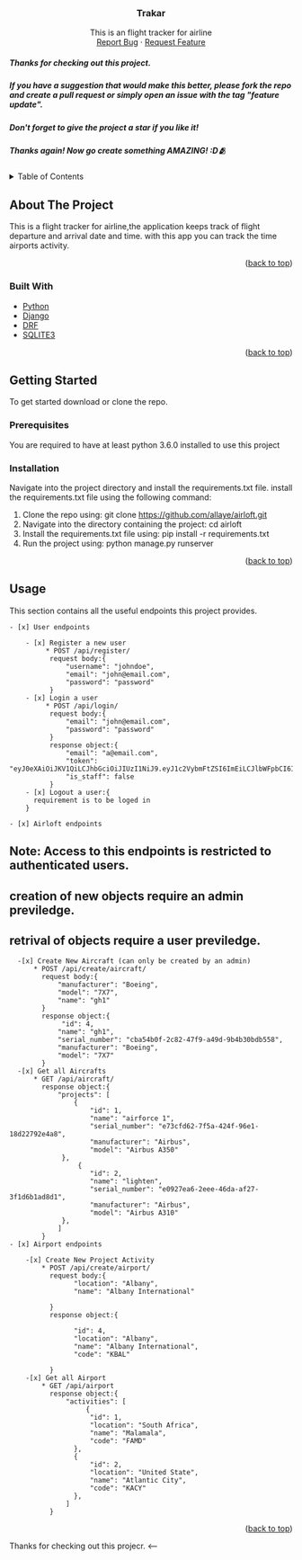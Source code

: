 <div id="top"></div>





<!-- PROJECT SHIELDS -->
<!--
*** I'm using markdown "reference style" links for readability.
*** Reference links are enclosed in brackets [ ] instead of parentheses ( ).
*** See the bottom of this document for the declaration of the reference variables
*** for contributors-url, forks-url, etc. This is an optional, concise syntax you may use.
*** https://www.markdownguide.org/basic-syntax/#reference-style-links
-->
<!-- [![Contributors][contributors-shield]][contributors-url]
[![Forks][forks-shield]][forks-url]
[![Stargazers][stars-shield]][stars-url]
[![Issues][issues-shield]][issues-url]
[![MIT License][license-shield]][license-url]
[![LinkedIn][linkedin-shield]][linkedin-url] -->



<!-- PROJECT LOGO -->
<br />
<div align="center">
  <a href="https://github.com/allaye/airloft">
    <!-- <img src="images/logo.png" alt="Logo" width="80" height="80"> -->
  </a>

<h3 align="center">Trakar</h3>

  <p align="center">
    This is an flight tracker for airline<br />
    <!-- <br />
    <a href="https://github.com/github_username/repo_name"><strong>Explore the docs »</strong></a>
    <br />
    <br />
    <a href="https://github.com/github_username/repo_name">View Demo</a>
    · -->
    <a href="https://github.com/allaye/airloft/issues">Report Bug</a>
    ·
    <a href="https://github.com/allaye/airloft/issues">Request Feature</a>
  </p>
</div>

##### Thanks for checking out this project. 
##### If you have a suggestion that would make this better, please fork the repo and create a pull request or simply open an issue with the tag "feature update".
##### Don't forget to give the project a star if you like it!
##### Thanks again! Now go create something AMAZING! :D🫂


<!-- TABLE OF CONTENTS -->
<details>
  <summary>Table of Contents</summary>
  <ol>
    <li>
      <a href="#about-the-project">About The Project</a>
      <ul>
        <li><a href="#built-with">Built With</a></li>
      </ul>
    </li>
    <li>
      <a href="#getting-started">Getting Started</a>
      <ul>
        <li><a href="#prerequisites">Prerequisites</a></li>
        <li><a href="#installation">Installation</a></li>
      </ul>
    </li>
    <li><a href="#usage">Usage</a></li>
    <li><a href="#examples">Examples</a></li>
    <!-- <li><a href="#roadmap">Roadmap</a></li>
    <li><a href="#contributing">Contributing</a></li>
    <li><a href="#license">License</a></li>
    <li><a href="#contact">Contact</a></li>
    <li><a href="#acknowledgments">Acknowledgments</a></li> -->
  </ol>
</details>



<!-- ABOUT THE PROJECT -->
## About The Project

<!-- [![Product Name Screen Shot][product-screenshot]](https://example.com) -->

This is a flight tracker for airline,the application keeps track of flight departure and arrival date and time. with this app you can track the time airports activity.

<p align="right">(<a href="#top">back to top</a>)</p>



### Built With

* [Python](https://python.org/)
* [Django](https://www.djangoproject.com/)
* [DRF](https://www.django-rest-framework.org/)
* [SQLITE3](https://www.sqlite.org/)

<p align="right">(<a href="#top">back to top</a>)</p>



<!-- GETTING STARTED -->
## Getting Started

To get started download or clone the repo.

### Prerequisites

You are required to have at least python 3.6.0 installed to use this project

### Installation

Navigate into the project directory and install the requirements.txt file.
install the requirements.txt file using the following command:

1. Clone the repo using: git clone https://github.com/allaye/airloft.git
2. Navigate into the directory containing the project: cd airloft
3. Install the requirements.txt file using: pip install -r requirements.txt
4. Run the project using: python manage.py runserver

<p align="right">(<a href="#top">back to top</a>)</p>



<!-- USAGE EXAMPLES -->
## Usage
This section contains all the useful endpoints this project provides.

    - [x] User endpoints

        - [x] Register a new user
             * POST /api/register/
              request body:{
                  "username": "johndoe",
                  "email": "john@email.com",
                  "password": "password"
              }
        - [x] Login a user
             * POST /api/login/
              request body:{
                  "email": "john@email.com",
                  "password": "password"
              }
              response object:{
                  "email": "a@email.com",
                  "token": "eyJ0eXAiOiJKV1QiLCJhbGciOiJIUzI1NiJ9.eyJ1c2VybmFtZSI6ImEiLCJlbWFpbCI6ImFAZW1haWwuY29tIiwiZXhwIjoxNjQwNDQ2OTM1fQ.wF4WvEK37GOXRWC8rzRWUv2UgToNtqaRXte_G_wbO4s",
                  "is_staff": false
              }
        - [x] Logout a user:{
          requirement is to be loged in
        }
    
    - [x] Airloft endpoints
## Note: Access to this endpoints is restricted to authenticated users.
## creation of new objects require an admin previledge.
## retrival of objects require a user previledge.

      -[x] Create New Aircraft (can only be created by an admin)
          * POST /api/create/aircraft/
            request body:{
                "manufacturer": "Boeing",
                "model": "7X7",
                "name": "gh1"
            }
            response object:{
                 "id": 4,
                "name": "gh1",
                "serial_number": "cba54b0f-2c82-47f9-a49d-9b4b30bdb558",
                "manufacturer": "Boeing",
                "model": "7X7"
            }
      -[x] Get all Aircrafts
          * GET /api/aircraft/
            response object:{
                "projects": [
                    {
                        "id": 1,
                        "name": "airforce 1",
                        "serial_number": "e73cfd62-7f5a-424f-96e1-18d22792e4a8",
                        "manufacturer": "Airbus",
                        "model": "Airbus A350"
                 },
                     {
                        "id": 2,
                        "name": "lighten",
                        "serial_number": "e0927ea6-2eee-46da-af27-3f1d6b1ad8d1",
                        "manufacturer": "Airbus",
                        "model": "Airbus A310"
                 },
                ]
            }
    - [x] Airport endpoints
        
        -[x] Create New Project Activity
            * POST /api/create/airport/
              request body:{
                    "location": "Albany",
                    "name": "Albany International"

              }
              response object:{
                
                    "id": 4,
                    "location": "Albany",
                    "name": "Albany International",
                    "code": "KBAL"

              }
        -[x] Get all Airport
            * GET /api/airport
              response object:{
                  "activities": [
                       {
                        "id": 1,
                        "location": "South Africa",
                        "name": "Malamala",
                        "code": "FAMD"
                    },
                    {
                        "id": 2,
                        "location": "United State",
                        "name": "Atlantic City",
                        "code": "KACY"
                    },
                  ]
              }

<p align="right">(<a href="#top">back to top</a>)</p>
<!-- 



<h4 align="center"> --> Thanks for checking out this projecr. <-- </h4>
